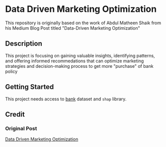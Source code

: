 # Data Driven Marketing Optimization
This repository is originally based on the work of Abdul Matheen Shaik from his Medium Blog Post titled "Data-Driven Marketing Optimization"

## Description
This project is focusing on gaining valuable insights, identifying patterns, and offering informed recommedations that can optimize marketing strategies and decision-making process to get more "purchase" of bank policy

## Getting Started
This project needs access to [bank](https://www.kaggle.com/datasets/janiobachmann/bank-marketing-dataset?source=post_page-----54016cd6cd6f--------------------------------) dataset and `shap` library.

## Credit
### Original Post
[Data Driven Marketing Optimization](https://medium.com/@itsabdulmatheen/data-driven-marketing-optimization-54016cd6cd6f)
